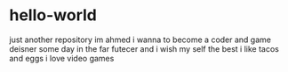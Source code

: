 # hello-world
just another repository
im ahmed i wanna to become a coder and game deisner some day in the far futecer and i wish my self the best 
i like tacos and eggs 
i love video games
